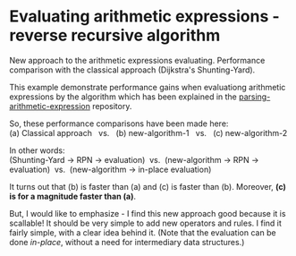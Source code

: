 # Evaluating arithmetic expressions - reverse recursive algorithm
New approach to the arithmetic expressions evaluating. Performance comparison with the classical approach (Dijkstra's Shunting-Yard).

This example demonstrate performance gains when evaluationg arithmetic expressions by the algorithm which has been explained in the <a href="https://github.com/sasamil/parsing-arithmetic-expression">parsing-arithmetic-expression</a> repository.

So, these performance comparisons have been made here:<br>(a) Classical approach&nbsp;&nbsp;&nbsp;vs.&nbsp;&nbsp;&nbsp;(b) new-algorithm-1&nbsp;&nbsp;&nbsp;vs.&nbsp;&nbsp;&nbsp;(c) new-algorithm-2

In other words:<br>(Shunting-Yard -> RPN -> evaluation)&nbsp;&nbsp;vs.&nbsp;&nbsp;(new-algorithm -> RPN -> evaluation)&nbsp;&nbsp;vs.&nbsp;&nbsp;(new-algorithm -> in-place evaluation)

It turns out that (b) is faster than (a) and (c) is faster than (b). Moreover, <strong>(c) is for a magnitude faster than (a)</strong>.

But, I would like to emphasize - I find this new approach good because it is scallable! It should be very simple to add new operators and rules. I find it fairly simple, with a clear idea behind it. (Note that the evaluation can be done <i>in-place</i>, without a need for intermediary data structures.)
